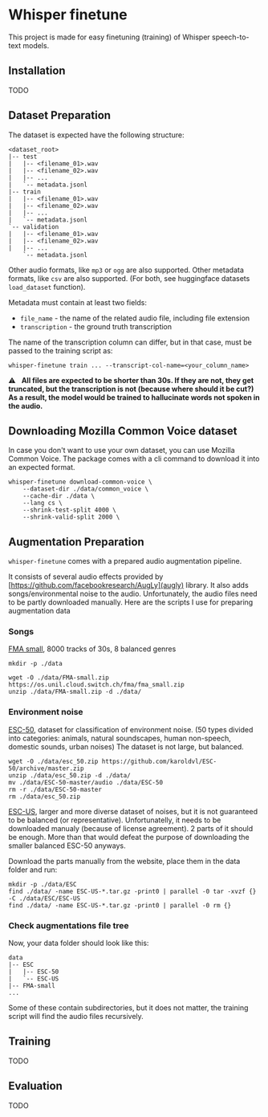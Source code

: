 # Whisper finetune

This project is made for easy finetuning (training) of Whisper speech-to-text models.

## Installation
TODO

## Dataset Preparation
The dataset is expected have the following structure:
```
<dataset_root>
|-- test
|   |-- <filename_01>.wav
|   |-- <filename_02>.wav
|   |-- ...
|   `-- metadata.jsonl
|-- train
|   |-- <filename_01>.wav
|   |-- <filename_02>.wav
|   |-- ...
|   `-- metadata.jsonl
`-- validation
|   |-- <filename_01>.wav
|   |-- <filename_02>.wav
|   |-- ...
    `-- metadata.jsonl
```
Other audio formats, like `mp3` or `ogg` are also supported.
Other metadata formats, like `csv` are also supported.
(For both, see huggingface datasets `load_dataset` function).

Metadata must contain at least two fields:
- `file_name` - the name of the related audio file, including file extension
- `transcription` - the ground truth transcription

The name of the transcription column can differ, but in that case, must be passed to the training script as:

```whisper-finetune train ... --transcript-col-name=<your_column_name>```

:warning: &nbsp; **All files are expected to be shorter than 30s. If they are not,
they get truncated, but the transcription is not (because where should it be cut?)
As a result, the model would be trained to hallucinate words not spoken in the audio.**


## Downloading Mozilla Common Voice dataset
In case you don't want to use your own dataset, you can use Mozilla Common Voice.
The package comes with a cli command to download it into an expected format.

```
whisper-finetune download-common-voice \
    --dataset-dir ./data/common_voice \
    --cache-dir ./data \
    --lang cs \
    --shrink-test-split 4000 \
    --shrink-valid-split 2000 \
```


## Augmentation Preparation
`whisper-finetune` comes with a prepared audio augmentation pipeline.

It consists of several audio effects provided by [https://github.com/facebookresearch/AugLy](augly) library.
It also adds songs/environmental noise to the audio. Unfortunately, the audio files need to be partly downloaded manually.
Here are the scripts I use for preparing augmentation data

### Songs
[FMA small](https://github.com/mdeff/fma), 8000 tracks of 30s, 8 balanced genres

```
mkdir -p ./data

wget -O ./data/FMA-small.zip https://os.unil.cloud.switch.ch/fma/fma_small.zip 
unzip ./data/FMA-small.zip -d ./data/
```

### Environment noise
[ESC-50](https://github.com/karolpiczak/ESC-50), dataset for classification of environment noise.
(50 types divided into categories: animals, natural soundscapes, human non-speech, domestic sounds,	urban noises)
The dataset is not large, but balanced.

```
wget -O ./data/esc_50.zip https://github.com/karoldvl/ESC-50/archive/master.zip
unzip ./data/esc_50.zip -d ./data/
mv ./data/ESC-50-master/audio ./data/ESC-50
rm -r ./data/ESC-50-master
rm ./data/esc_50.zip
```

[ESC-US](https://dataverse.harvard.edu/dataset.xhtml?persistentId=doi:10.7910/DVN/YDEPUT), larger and more diverse dataset of noises, but it is not guaranteed to be balanced (or representative). Unfortunatelly, it needs to be downloaded manualy (because of license agreement). 2 parts of it should be enough. More than that would defeat the purpose of downloading the smaller balanced ESC-50 anyways.

Download the parts manually from the website, place them in the data folder and run:
```
mkdir -p ./data/ESC
find ./data/ -name ESC-US-*.tar.gz -print0 | parallel -0 tar -xvzf {} -C ./data/ESC/ESC-US
find ./data/ -name ESC-US-*.tar.gz -print0 | parallel -0 rm {}
```

### Check augmentations file tree

Now, your data folder should look like this:

```
data
|-- ESC
|   |-- ESC-50
|   `-- ESC-US
|-- FMA-small
...
```

Some of these contain subdirectories, but it does not matter, the training script will find the audio files recursively.



## Training
TODO

## Evaluation
TODO
